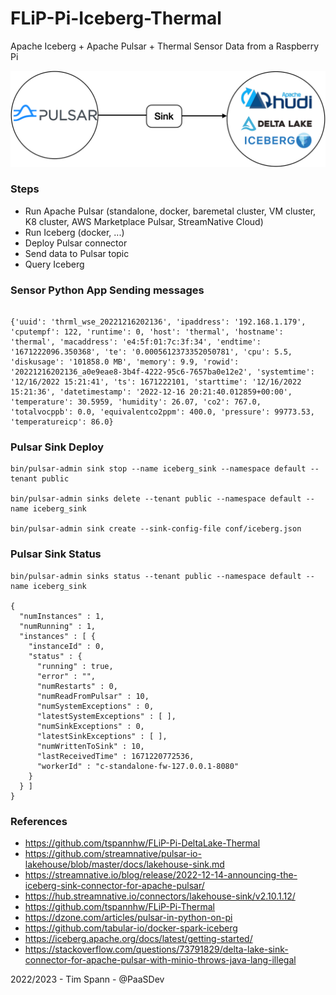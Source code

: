 # FLiP-Pi-Iceberg-Thermal
Apache Iceberg + Apache Pulsar + Thermal Sensor Data from a Raspberry Pi

![ice](https://raw.githubusercontent.com/streamnative/pulsar-io-lakehouse/v2.10.1.12/docs/lakehouse-sink.png)


### Steps

* Run Apache Pulsar (standalone, docker, baremetal cluster, VM cluster, K8 cluster, AWS Marketplace Pulsar, StreamNative Cloud)
* Run Iceberg (docker, ...)
* Deploy Pulsar connector
* Send data to Pulsar topic
* Query Iceberg


### Sensor Python App Sending messages

````

{'uuid': 'thrml_wse_20221216202136', 'ipaddress': '192.168.1.179', 'cputempf': 122, 'runtime': 0, 'host': 'thermal', 'hostname': 'thermal', 'macaddress': 'e4:5f:01:7c:3f:34', 'endtime': '1671222096.350368', 'te': '0.0005612373352050781', 'cpu': 5.5, 'diskusage': '101858.0 MB', 'memory': 9.9, 'rowid': '20221216202136_a0e9eae8-3b4f-4222-95c6-7657ba0e12e2', 'systemtime': '12/16/2022 15:21:41', 'ts': 1671222101, 'starttime': '12/16/2022 15:21:36', 'datetimestamp': '2022-12-16 20:21:40.012859+00:00', 'temperature': 30.5959, 'humidity': 26.07, 'co2': 767.0, 'totalvocppb': 0.0, 'equivalentco2ppm': 400.0, 'pressure': 99773.53, 'temperatureicp': 86.0}

````

### Pulsar Sink Deploy

````
bin/pulsar-admin sink stop --name iceberg_sink --namespace default --tenant public

bin/pulsar-admin sinks delete --tenant public --namespace default --name iceberg_sink

bin/pulsar-admin sink create --sink-config-file conf/iceberg.json

````

### Pulsar Sink Status

````
bin/pulsar-admin sinks status --tenant public --namespace default --name iceberg_sink

{
  "numInstances" : 1,
  "numRunning" : 1,
  "instances" : [ {
    "instanceId" : 0,
    "status" : {
      "running" : true,
      "error" : "",
      "numRestarts" : 0,
      "numReadFromPulsar" : 10,
      "numSystemExceptions" : 0,
      "latestSystemExceptions" : [ ],
      "numSinkExceptions" : 0,
      "latestSinkExceptions" : [ ],
      "numWrittenToSink" : 10,
      "lastReceivedTime" : 1671220772536,
      "workerId" : "c-standalone-fw-127.0.0.1-8080"
    }
  } ]
}

````

### References

* https://github.com/tspannhw/FLiP-Pi-DeltaLake-Thermal
* https://github.com/streamnative/pulsar-io-lakehouse/blob/master/docs/lakehouse-sink.md
* https://streamnative.io/blog/release/2022-12-14-announcing-the-iceberg-sink-connector-for-apache-pulsar/
* https://hub.streamnative.io/connectors/lakehouse-sink/v2.10.1.12/
* https://github.com/tspannhw/FLiP-Pi-Thermal
* https://dzone.com/articles/pulsar-in-python-on-pi
* https://github.com/tabular-io/docker-spark-iceberg
* https://iceberg.apache.org/docs/latest/getting-started/
* https://stackoverflow.com/questions/73791829/delta-lake-sink-connector-for-apache-pulsar-with-minio-throws-java-lang-illegal


2022/2023 - Tim Spann - @PaaSDev

